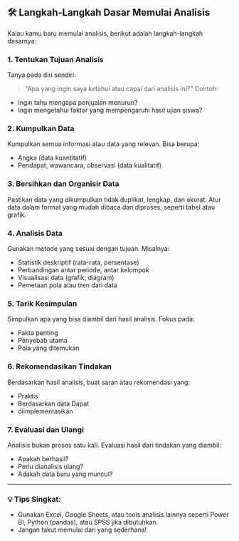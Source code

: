 ## 🛠️ Langkah-Langkah Dasar Memulai Analisis
Kalau kamu baru memulai analisis, berikut adalah langkah-langkah dasarnya:
### 1. Tentukan Tujuan Analisis
Tanya pada diri sendiri:

> "Apa yang ingin saya ketahui atau capai dari analisis ini?"
Contoh:
* Ingin tahu mengapa penjualan menurun?
* Ingin mengetahui faktor yang mempengaruhi hasil ujian siswa?
### 2. Kumpulkan Data
Kumpulkan semua informasi atau data yang relevan. Bisa berupa:
* Angka (data kuantitatif)
* Pendapat, wawancara, observasi (data kualitatif)
### 3. Bersihkan dan Organisir Data
Pastikan data yang dikumpulkan tidak duplikat, lengkap, dan akurat.
Atur data dalam format yang mudah dibaca dan diproses, seperti tabel atau grafik.
### 4. Analisis Data
Gunakan metode yang sesuai dengan tujuan. Misalnya:
* Statistik deskriptif (rata-rata, persentase)
* Perbandingan antar periode, antar kelompok
* Visualisasi data (grafik, diagram)
* Pemetaan pola atau tren dari data
### 5. Tarik Kesimpulan
Simpulkan apa yang bisa diambil dari hasil analisis. Fokus pada:
* Fakta penting
* Penyebab utama
* Pola yang ditemukan
### 6. Rekomendasikan Tindakan
Berdasarkan hasil analisis, buat saran atau rekomendasi yang:
* Praktis
* Berdasarkan data
Dapat
* diimplementasikan
### 7. Evaluasi dan Ulangi
Analisis bukan proses satu kali. Evaluasi hasil dari tindakan yang diambil:
* Apakah berhasil?
* Perlu dianalisis ulang?
* Adakah data baru yang muncul?

---

### 💡 Tips Singkat:
* Gunakan Excel, Google Sheets, atau tools analisis lainnya seperti Power BI, Python (pandas), atau SPSS jika dibutuhkan.
* Jangan takut memulai dari yang sederhana!